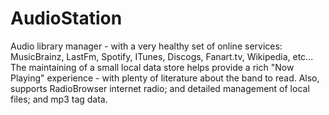 # AudioStation
Audio library manager - with a very healthy set of online services:  MusicBrainz, LastFm, Spotify, ITunes, Discogs, Fanart.tv, Wikipedia, etc... The
maintaining of a small local data store helps provide a rich "Now Playing" experience - with plenty of literature about the band to read. Also, supports
RadioBrowser internet radio; and detailed management of local files; and mp3 tag data.
